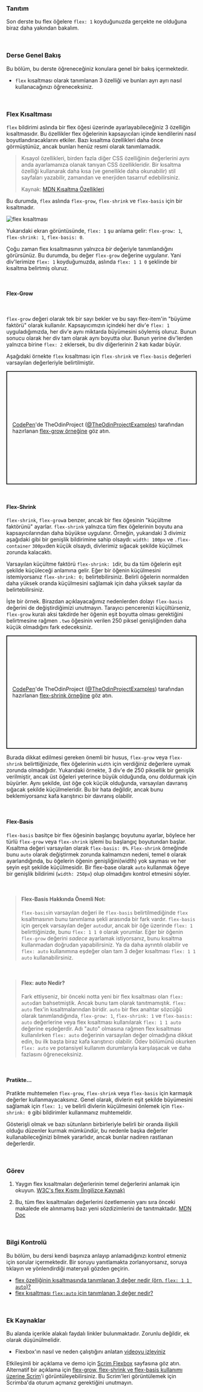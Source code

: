 ### Tanıtım

Son derste bu flex öğelere `flex: 1` koyduğunuzda gerçekte ne olduğuna biraz daha yakından bakalım.

<br>

### Derse Genel Bakış

Bu bölüm, bu derste öğreneceğiniz konulara genel bir bakış içermektedir.

-   `flex` kısaltması olarak tanımlanan 3 özelliği ve bunları ayrı ayrı nasıl kullanacağınızı öğreneceksiniz.

<br>

### Flex Kısaltması

`flex` bildirimi aslında bir flex öğesi üzerinde ayarlayabileceğiniz 3 özelliğin kısaltmasıdır. Bu özellikler flex öğelerinin kapsayıcıları içinde kendilerini nasıl boyutlandıracaklarını etkiler. Bazı kısaltma özellikleri daha önce görmüştünüz, ancak bunları henüz resmi olarak tanımlamadık.

> Kısayol özellikleri, birden fazla diğer CSS özelliğinin değerlerini aynı anda ayarlamanıza olanak tanıyan CSS özellikleridir. Bir kısaltma özelliği kullanarak daha kısa (ve genellikle daha okunabilir) stil sayfaları yazabilir, zamandan ve enerjiden tasarruf edebilirsiniz.
>
> Kaynak: [MDN Kısaltma Özellikleri](https://developer.mozilla.org/en-US/docs/Web/CSS/Shorthand_properties)

Bu durumda, `flex` aslında `flex-grow`, `flex-shrink` ve `flex-basis` için bir kısaltmadır.

![flex kısaltması](https://cdn.statically.io/gh/TheOdinProject/curriculum/0cc6b26bb0c4b94524369d327c97a8fb11e83b6b/foundations/html_css/flexbox/imgs/10.png)

Yukarıdaki ekran görüntüsünde, `flex: 1` şu anlama gelir: `flex-grow: 1`, `flex-shrink: 1`, `flex-basis: 0`.

Çoğu zaman flex kısaltmasının yalnızca _bir_ değeriyle tanımlandığını görürsünüz. Bu durumda, bu değer `flex-grow` değerine uygulanır. Yani div'lerimize `flex: 1` koyduğumuzda, aslında `flex: 1 1 0` şeklinde bir kısaltma belirtmiş oluruz.


<br>

#### Flex-Grow

<br>

`flex-grow` değeri olarak tek bir sayı bekler ve bu sayı flex-item'in "büyüme faktörü" olarak kullanılır. Kapsayıcımızın içindeki her div'e `flex: 1` uyguladığımızda, her div'e aynı miktarda büyümesini söylemiş oluruz. Bunun sonucu olarak her div tam olarak aynı boyutta olur. Bunun yerine div'lerden yalnızca birine `flex: 2` eklersek, bu div diğerlerinin 2 katı kadar büyür.

Aşağıdaki örnekte `flex` kısaltması için `flex-shrink` ve `flex-basis` değerleri varsayılan değerleriyle belirtilmiştir.

<p class="codepen" data-height="300" data-default-tab="html,result" data-slug-hash="YzQqvgK" data-editable="true" data-user="TheOdinProjectExamples" style="height: 300px; box-sizing: border-box; display: flex; align-items: center; justify-content: center; border: 2px solid; margin: 1em 0; padding: 1em;">
  <span><a href="https://codepen.io">CodePen</a>'de TheOdinProject (<a href="https://codepen.io/TheOdinProjectExamples">@TheOdinProjectExamples</a>) tarafından hazırlanan <a href="https://codepen.io/TheOdinProjectExamples/pen/YzQqvgK">flex-grow örneğine</a> göz atın.</span>
</p>
<script async src="https://cpwebassets.codepen.io/assets/embed/ei.js"></script>

<br>

#### Flex-Shrink

`flex-shrink`, `flex-grow`a benzer, ancak bir flex öğesinin "küçültme faktörünü" ayarlar. `flex-shrink` yalnızca tüm flex öğelerinin boyutu ana kapsayıcılarından daha büyükse uygulanır. Örneğin, yukarıdaki 3 divimiz aşağıdaki gibi bir genişlik bildirimine sahip olsaydı: `width: 100px` ve `.flex-container` `300px`den küçük olsaydı, divlerimiz sığacak şekilde küçülmek zorunda kalacaktı.

Varsayılan küçültme faktörü `flex-shrink: 1`dir, bu da tüm öğelerin eşit şekilde küçüleceği anlamına gelir. Eğer bir öğenin küçülmesini istemiyorsanız `flex-shrink: 0;` belirtebilirsiniz. Belirli öğelerin normalden daha yüksek oranda küçülmesini sağlamak için daha yüksek sayılar da belirtebilirsiniz.

İşte bir örnek. Birazdan açıklayacağımız nedenlerden dolayı `flex-basis` değerini de değiştirdiğimizi unutmayın. Tarayıcı pencerenizi küçültürseniz, `flex-grow` kuralı aksi takdirde her öğenin eşit boyutta olması gerektiğini belirtmesine rağmen `.two` öğesinin verilen 250 piksel genişliğinden daha küçük olmadığını fark edeceksiniz.
<p class="codepen" data-height="300" data-default-tab="html,result" data-slug-hash="JjJXZVz" data-editable="true" data-user="TheOdinProjectExamples" style="height: 300px; box-sizing: border-box; display: flex; align-items: center; justify-content: center; border: 2px solid; margin: 1em 0; padding: 1em;">
  <span><a href="https://codepen.io">CodePen</a>'de TheOdinProject (<a href="https://codepen.io/TheOdinProjectExamples">@TheOdinProjectExamples</a>) tarafından hazırlanan <a href="https://codepen.io/TheOdinProjectExamples/pen/JjJXZVz">flex-shrink örneğine</a> göz atın.</span>
</p>
<script async src="https://cpwebassets.codepen.io/assets/embed/ei.js"></script>

Burada dikkat edilmesi gereken önemli bir husus, `flex-grow` veya `flex-shrink` belirttiğinizde, flex öğelerinin `width` için verdiğiniz değerlere uymak zorunda olmadığıdır. Yukarıdaki örnekte, 3 div'e de 250 piksellik bir genişlik verilmiştir, ancak üst öğeleri yeterince büyük olduğunda, onu doldurmak için büyürler. Aynı şekilde, üst öğe çok küçük olduğunda, varsayılan davranış sığacak şekilde küçülmeleridir. Bu bir hata değildir, ancak bunu beklemiyorsanız kafa karıştırıcı bir davranış olabilir.

<br>

#### Flex-Basis

`flex-basis` basitçe bir flex öğesinin başlangıç boyutunu ayarlar, böylece her türlü `flex-grow` veya `flex-shrink` işlemi bu başlangıç boyutundan başlar. Kısaltma değeri varsayılan olarak `flex-basis: 0%`. `Flex-shrink` örneğinde bunu `auto` olarak değiştirmek zorunda kalmamızın nedeni, temel `0` olarak ayarlandığında, bu öğelerin öğenin genişliğini(width) yok sayması ve her şeyin eşit şekilde küçülmesidir. Bir flex-base olarak `auto` kullanmak öğeye bir genişlik bildirimi (`width: 250px`) olup olmadığını kontrol etmesini söyler.

<br>

> #### Flex-Basis Hakkında Önemli Not:
>
> `flex-basis`in varsayılan değeri ile `flex-basis` belirtilmediğinde `flex` kısaltmasının bunu tanımlama şekli arasında bir fark vardır. `flex-basis` için gerçek varsayılan değer `auto`dur, ancak bir öğe üzerinde `flex: 1` belirttiğinizde, bunu `flex: 1 1 0` olarak yorumlar. Eğer bir öğenin `flex-grow` değerini _sadece_ ayarlamak istiyorsanız, bunu kısaltma kullanmadan doğrudan yapabilirsiniz. Ya da daha ayrıntılı olabilir ve `flex: auto` kullanımına eşdeğer olan tam 3 değer kısaltması `flex: 1 1 auto` kullanabilirsiniz.

<br>

> #### Flex: auto Nedir?
>
> Fark ettiyseniz, bir önceki notta yeni bir flex kısaltması olan `flex: auto`dan bahsetmiştik. Ancak bunu tam olarak tanıtmamıştık. `flex: auto` flex'in kısaltmalarından biridir. `auto` bir flex anahtar sözcüğü olarak tanımlandığında, `flex-grow: 1`, `flex-shrink: 1` ve `flex-basis: auto` değerlerine veya flex kısaltması kullanılarak `flex: 1 1 auto` değerine eşdeğerdir. Adı "auto" olmasına rağmen flex kısaltması kullanılırken `flex: auto` değerinin varsayılan değer olmadığına dikkat edin, bu ilk başta biraz kafa karıştırıcı olabilir. Ödev bölümünü okurken `flex: auto` ve potansiyel kullanım durumlarıyla karşılaşacak ve daha fazlasını öğreneceksiniz.

<br>

#### Pratikte...

Pratikte muhtemelen `flex-grow`, `flex-shrink` veya `flex-basis` için karmaşık değerler kullanmayacaksınız. Genel olarak, divlerin eşit şekilde büyümesini sağlamak için `flex: 1;` ve belirli divlerin küçülmesini önlemek için `flex-shrink: 0` gibi bildirimler kullanmanız muhtemeldir.

Gösterişli olmak ve bazı sütunların birbirleriyle belirli bir oranda ilişkili olduğu düzenler kurmak mümkündür, bu nedenle başka değerler kullanabileceğinizi bilmek yararlıdır, ancak bunlar nadiren rastlanan değerlerdir.

<br>

### Görev

<div class="lesson-content__panel" markdown="1">

1. Yaygın flex kısaltmaları değerlerinin temel değerlerini anlamak için okuyun. [W3C's flex Kısmı (İngilizce Kaynak)](https://www.w3.org/TR/css-flexbox-1/#flex-common)

2. Bu, tüm flex kısaltmaları değerlerini özetlemenin yanı sıra önceki makalede ele alınmamış bazı yeni sözdizimlerini de tanıtmaktadır. [MDN Doc](https://developer.mozilla.org/en-US/docs/Web/CSS/flex)


</div>

<br>

### Bilgi Kontrolü

Bu bölüm, bu dersi kendi başınıza anlayıp anlamadığınızı kontrol etmeniz için sorular içermektedir. Bir soruyu yanıtlamakta zorlanıyorsanız, soruya tıklayın ve yönlendirdiği materyali gözden geçirin.

-   [flex özelliğinin kısaltmasında tanımlanan 3 değer nedir (örn. `flex: 1 1 auto`)?](#flex-kisaltmasi)
-   [flex kısaltması `flex:auto` için tanımlanan 3 değer nedir?](#flex-auto-nedir)


<br>

### Ek Kaynaklar

Bu alanda içerikle alakalı faydalı linkler bulunmaktadır. Zorunlu değildir, ek olarak düşünülmelidir.

*  Flexbox'ın nasıl ve neden çalıştığını anlatan [videoyu izleyiniz](https://www.youtube.com/watch?v=u044iM9xsWU&t=1s&pp=ugMICgJhchABGAE%3D) 

Etkileşimli bir açıklama ve demo için [Scrim Flexbox](https://scrimba.com/learn/flexbox/the-flex-property-flexbox-tutorial-cGNKJTv) sayfasına göz atın. Alternatif bir açıklama için [flex-grow, flex-shrink ve flex-basis kullanımı üzerine Scrim](https://scrimba.com/learn/flexbox/flex-grow-shrink-basis-flexbox-tutorial-ck6L7fv)'i görüntüleyebilirsiniz. Bu Scrim'leri görüntülemek için Scrimba'da oturum açmanız gerektiğini unutmayın.
